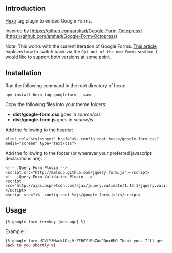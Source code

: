 ## Introduction

[Hexo](http://hexo.io) tag plugin to embed Google Forms.

Inspired by [https://github.com/arshad/Google-Form-Octopress](https://github.com/arshad/Google-Form-Octopress)

Note: This works with the current iteration of Google Forms. [This article](https://support.google.com/docs/answer/6281888?hl=en)
explains how to switch back via the `Opt out of the new Forms` section. I would like to support both versions at some point.

## Installation

Run the following command in the root directory of hexo:

    npm install hexo-tag-googleform --save

Copy the following files into your theme folders:

* **dist/google-form.css** goes in *source/css*
* **dist/google-form.js** goes in *source/js*

Add the following to the header:

    <link rel="stylesheet" href="<%- config.root %>css/google-form.css" media="screen" type="text/css">

Add the following to the footer (or wherever your preferred javascript declarations are):

    <!-- jQuery Form Plugin -->  
    <script src="http://malsup.github.com/jquery.form.js"></script>  
    <!-- jQuery Form Validation Plugin -->  
    <script src="http://ajax.aspnetcdn.com/ajax/jquery.validate/1.13.1/jquery.validate.min.js"></script>  
    <script src="<%- config.root %>js/google-form.js"></script>  

## Usage

    {% google-form formkey [message] %}

Example :

    {% google-form dGVfY3MwcklDcjVrZERGYlRoZWdJQnc6MQ Thank you. I'll get back to you shortly %}
